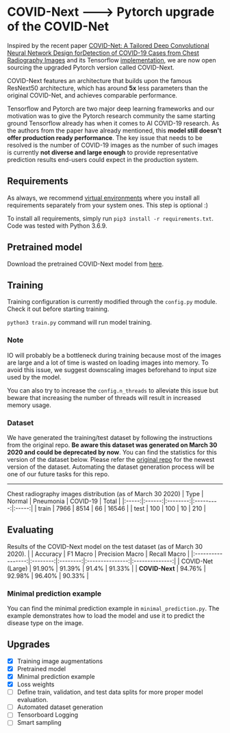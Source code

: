 # COVID-Next ---> Pytorch upgrade of the COVID-Net

Inspired by the recent paper [COVID-Net: A Tailored Deep Convolutional Neural Network Design forDetection of COVID-19 Cases from Chest Radiography Images](https://arxiv.org/pdf/2003.09871.pdf) and its Tensorflow [implementation](https://github.com/lindawangg/COVID-Net), we are now open sourcing the upgraded Pytorch version called COVID-Next.

COVID-Next features an architecture that builds upon the famous ResNext50 architecture, which has around **5x** less parameters than the original COVID-Net, and achieves comparable performance.

Tensorflow and Pytorch are two major deep learning frameworks and our motivation was to give the Pytorch research community the same starting ground Tensorflow already has when it comes to AI COVID-19 research. As the authors from the paper have already mentioned, this **model still doesn't offer production ready performance**. The key issue that needs to be resolved is the number of COVID-19 images as the number of such images is currently **not diverse and large enough** to provide representative prediction results end-users could expect in the production system.

## Requirements

As always, we recommend [virtual environments](https://docs.python.org/3/tutorial/venv.html) where you install all requirements separately from your system ones. This step is optional :)

To install all requirements, simply run `pip3 install -r requirements.txt`.
Code was tested with Python 3.6.9.

## Pretrained model

Download the pretrained COVID-Next model from [here](https://drive.google.com/open?id=1G8vQKBObt52b4qe5cQdoQkdPxjZK3ucI).

## Training

Training configuration is currently modified through the `config.py` module. Check it out before starting training.

`python3 train.py` command will run model training.

### Note

IO will probably be a bottleneck during training because most of the images are large and a lot of time is wasted on loading images into memory. To avoid this issue, we suggest downscaling images beforehand to input size used by the model.

You can also try to increase the `config.n_threads` to alleviate this issue but beware that increasing the number of threads will result in increased memory usage.

### Dataset

We have generated the training/test dataset by following the instructions from the original repo. **Be aware this dataset was generated on March 30 2020 and could be deprecated by now**. You can find the statistics for this version of the dataset below.
Please refer the [original repo](https://github.com/lindawangg/COVID-Net) for the newest version of the dataset. Automating the dataset generation process will be one of our future tasks for this repo.

----

Chest radiography images distribution (as of March 30 2020)
|  Type | Normal | Pneumonia | COVID-19 | Total |
|:-----:|:------:|:--------:|:---------:|:-----:|
| train |  7966  |   8514   |      66   | 16546   |
| test  |   100  |    100   |      10   |  210    |

## Evaluating

Results of the COVID-Next model on the test dataset (as of March 30 2020).
|                   | Accuracy | F1 Macro | Precision Macro | Recall Macro |
|:-----------------:|:--------:|:--------:|:---------------:|:--------------:|
| COVID-Net (Large) | 91.90%   | 91.39%   | 91.4%           | 91.33%       |
| **COVID-Next**    | 94.76%   |     92.98%     |       96.40%          |       90.33%      |

### Minimal prediction example

You can find the minimal prediction example in `minimal_prediction.py`.
The example demonstrates how to load the model and use it to predict the disease type on the image.

## Upgrades

- [x] Training image augmentations
- [x] Pretrained model
- [x] Minimal prediction example
- [x] Loss weights
- [ ] Define train, validation, and test data splits for more proper model evaluation.
- [ ] Automated dataset generation
- [ ] Tensorboard Logging
- [ ] Smart sampling
